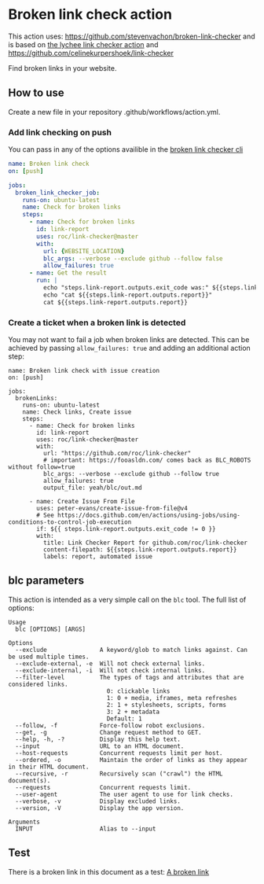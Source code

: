 # Broken link check action

This action uses: https://github.com/stevenvachon/broken-link-checker and is based on [the lychee link checker action](https://github.com/lycheeverse/lychee-action) and https://github.com/celinekurpershoek/link-checker

Find broken links in your website.

## How to use

Create a new file in your repository .github/workflows/action.yml.

### Add link checking on push

You can pass in any of the options availible in the [broken link checker cli](https://github.com/stevenvachon/broken-link-checker/blob/main/lib/cli.js#L549-L570)

```yml
name: Broken link check
on: [push]

jobs:
  broken_link_checker_job:
    runs-on: ubuntu-latest
    name: Check for broken links
    steps:
      - name: Check for broken links
        id: link-report
        uses: roc/link-checker@master
        with:
          url: {WEBSITE_LOCATION}
          blc_args: --verbose --exclude github --follow false
          allow_failures: true
      - name: Get the result
        run: |
          echo "steps.link-report.outputs.exit_code was:" ${{steps.link-report.outputs.exit_code}}
          echo "cat ${{steps.link-report.outputs.report}}"
          cat ${{steps.link-report.outputs.report}}
```

### Create a ticket when a broken link is detected

You may not want to fail a job when broken links are detected. This can be achieved by passing `allow_failures: true` and adding an additional action step:

```
name: Broken link check with issue creation
on: [push]

jobs:
  brokenLinks:
    runs-on: ubuntu-latest
    name: Check links, Create issue
    steps:
      - name: Check for broken links
        id: link-report
        uses: roc/link-checker@master
        with:
          url: "https://github.com/roc/link-checker"
          # important: https://fooasldn.com/ comes back as BLC_ROBOTS without follow=true
          blc_args: --verbose --exclude github --follow true
          allow_failures: true
          output_file: yeah/blc/out.md

      - name: Create Issue From File
        uses: peter-evans/create-issue-from-file@v4
        # See https://docs.github.com/en/actions/using-jobs/using-conditions-to-control-job-execution
        if: ${{ steps.link-report.outputs.exit_code != 0 }}
        with:
          title: Link Checker Report for github.com/roc/link-checker
          content-filepath: ${{steps.link-report.outputs.report}}
          labels: report, automated issue
```


## blc parameters

This action is intended as a very simple call on the `blc` tool. The full list of options:

```
Usage
  blc [OPTIONS] [ARGS]

Options
  --exclude               A keyword/glob to match links against. Can be used multiple times.
  --exclude-external, -e  Will not check external links.
  --exclude-internal, -i  Will not check internal links.
  --filter-level          The types of tags and attributes that are considered links.
                            0: clickable links
                            1: 0 + media, iframes, meta refreshes
                            2: 1 + stylesheets, scripts, forms
                            3: 2 + metadata
                            Default: 1
  --follow, -f            Force-follow robot exclusions.
  --get, -g               Change request method to GET.
  --help, -h, -?          Display this help text.
  --input                 URL to an HTML document.
  --host-requests         Concurrent requests limit per host.
  --ordered, -o           Maintain the order of links as they appear in their HTML document.
  --recursive, -r         Recursively scan ("crawl") the HTML document(s).
  --requests              Concurrent requests limit.
  --user-agent            The user agent to use for link checks.
  --verbose, -v           Display excluded links.
  --version, -V           Display the app version.

Arguments
  INPUT                   Alias to --input
```


## Test

There is a broken link in this document as a test:
[A broken link](https://fooasldn.com/)
